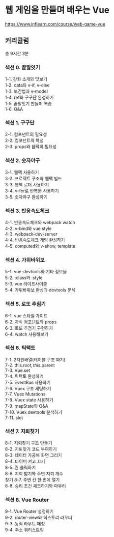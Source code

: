 # 웹 게임을 만들며 배우는 Vue

https://www.inflearn.com/course/web-game-vue

## 커리큘럼

총 9시간 3분

### 섹션 0. 끝말잇기

1-1. 강좌 소개와 맛보기<br>
1-2. data와 v-if, v-else<br>
1-3. 보간법과 v-model<br>
1-4. ref와 구구단 완성하기<br>
1-5. 끝말잇기 만들며 복습<br>
1-6. Q&A

### 섹션 1. 구구단

2-1. 컴포넌트의 필요성<br>
2-2. 컴포넌트의 특성<br>
2-3. props와 웹팩의 필요성<br>

### 섹션 2. 숫자야구

3-1. 웹팩 사용하기<br>
3-2. 프로젝트 구조와 웹팩 빌드<br>
3-3. 웹팩 로더 사용하기<br>
3-4. v-for로 반복문 사용하기<br>
3-5. 숫자야구 완성하기

### 섹션 3. 반응속도체크

4-1. 반응속도체크와 webpack watch<br>
4-2. v-bind와 vue style<br>
4-3. webpack-dev-server<br>
4-4. 반응속도체크 게임 완성하기<br>
4-5. computed와 v-show, template

### 섹션 4. 가위바위보

5-1. vue-devtools와 기타 정보들<br>
5-2. :class와 :style<br>
5-3. vue 라이프사이클<br>
5-4. 가위바위보 완성과 devtools 분석

### 섹션 5. 로또 추첨기

6-1. vue 스타일 가이드<br>
6-2. 자식 컴포넌트와 props<br>
6-3. 로또 추첨기 구현하기<br>
6-4. watch 사용해보기

### 섹션 6. 틱택토

7-1. 2차원배열(테이블 구조 짜기)<br>
7-2. this.$root, this.$parent<br>
7-3. Vue.set<br>
7-4. 틱택토 완성하기<br>
7-5. EventBus 사용하기<br>
7-6. Vuex 구조 세팅하기<br>
7-7. Vuex Mutations<br>
7-8. Vuex state 사용하기<br>
7-9. mapState와 Q&amp;A<br>
7-10. Vuex devtools 분석하기<br>
7-11. slot

### 섹션 7. 지뢰찾기

8-1. 지뢰찾기 구조 만들기<br>
8-2. 지뢰찾기 코드 부여하기<br>
8-3. 데이터 가공해 화면 그리기<br>
8-4. 타이머 켜고 끄기<br>
8-5. 칸 클릭하기<br>
8-6. 지뢰 밟기와 주변 지뢰 개수 <br>찾기
8-7. 주변 칸 한 번에 열기<br>
8-8. 승리 조건 체크하기와 마무리

### 섹션 8. Vue Router

9-1. Vue Router 설정하기<br>
9-2. router-view와 히스토리 라우터<br>
9-3. 동적 라우트 매칭<br>
9-4. 주소 쿼리스트링
